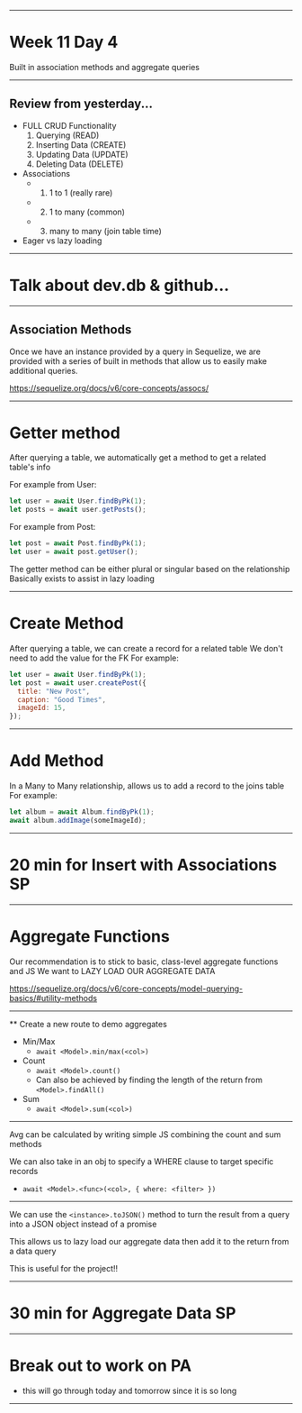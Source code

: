 
---

# Week 11 Day 4

Built in association methods and aggregate queries

---

## Review from yesterday...

- FULL CRUD Functionality
  1. Querying (READ)
  2. Inserting Data (CREATE)
  3. Updating Data (UPDATE)
  4. Deleting Data (DELETE)
- Associations
  - 1. 1 to 1 (really rare)
  - 2. 1 to many (common)
  - 3. many to many (join table time)
- Eager vs lazy loading

---

# Talk about dev.db & github...

---

## Association Methods

Once we have an instance provided by a query in Sequelize, we are provided with a series of built in methods that allow us to easily make additional queries.

https://sequelize.org/docs/v6/core-concepts/assocs/

---

# Getter method

After querying a table, we automatically get a method to get a related table's info

For example from User:

```javascript
let user = await User.findByPk(1);
let posts = await user.getPosts();
```

For example from Post:

```javascript
let post = await Post.findByPk(1);
let user = await post.getUser();
```

The getter method can be either plural or singular based on the relationship
Basically exists to assist in lazy loading

---

# Create Method

After querying a table, we can create a record for a related table
We don't need to add the value for the FK
For example:

```javascript
let user = await User.findByPk(1);
let post = await user.createPost({
  title: "New Post",
  caption: "Good Times",
  imageId: 15,
});
```

---

# Add Method

In a Many to Many relationship, allows us to add a record to the joins table
For example:

```javascript
let album = await Album.findByPk(1);
await album.addImage(someImageId);
```

---

# 20 min for Insert with Associations SP

---

# Aggregate Functions

Our recommendation is to stick to basic, class-level aggregate functions and JS
We want to LAZY LOAD OUR AGGREGATE DATA

https://sequelize.org/docs/v6/core-concepts/model-querying-basics/#utility-methods

---

\*\* Create a new route to demo aggregates

- Min/Max
  - `await <Model>.min/max(<col>)`
- Count
  - `await <Model>.count()`
  - Can also be achieved by finding the length of the return from `<Model>.findAll()`
- Sum
  - `await <Model>.sum(<col>)`

---

Avg can be calculated by writing simple JS combining the count and sum methods

We can also take in an obj to specify a WHERE clause to target specific records

- `await <Model>.<func>(<col>, { where: <filter> })`

---

We can use the `<instance>.toJSON()` method to turn the result from a query into a JSON object instead of a promise

This allows us to lazy load our aggregate data then add it to the return from a data query

This is useful for the project!!

---

# 30 min for Aggregate Data SP

---

# Break out to work on PA

- this will go through today and tomorrow since it is so long

---

